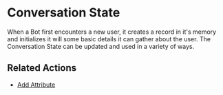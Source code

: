 # Conversation State

When a Bot first encounters a new user, it creates a record in it's memory and initializes it will some basic details it can gather about the user.  The Conversation State can be updated and used in a variety of ways.

## Related Actions

* [Add Attribute](/wiki/actions/knowledge-base/add-attribute.md)